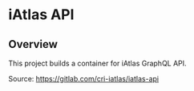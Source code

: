 # iAtlas API

## Overview

This project builds a container for iAtlas GraphQL API.

Source: https://gitlab.com/cri-iatlas/iatlas-api
